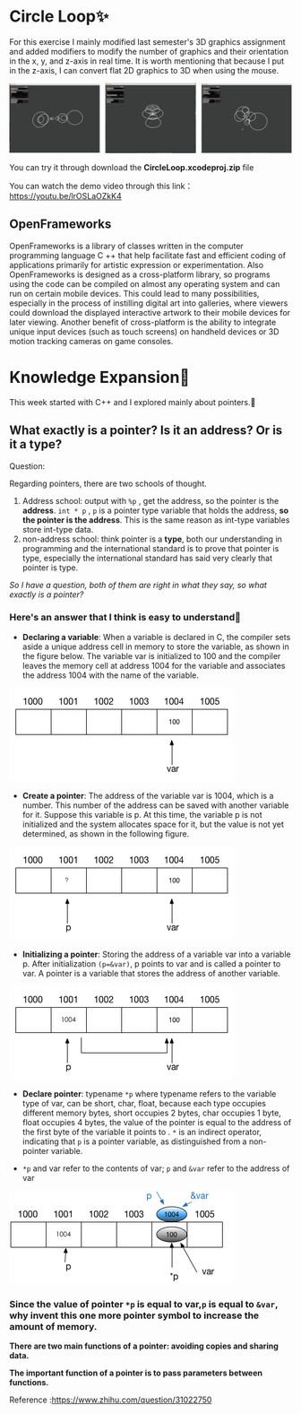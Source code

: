 # Circle Loop✨

For this exercise I mainly modified last semester's 3D graphics assignment and added modifiers to modify the number of graphics and their orientation in the x, y, and z-axis in real time. It is worth mentioning that because I put in the z-axis, I can convert flat 2D graphics to 3D when using the mouse.

![image](https://github.com/YuchenTan777/CCI-S2-Coding-Two/blob/main/Week%202%20Exercise%20-%20Your%20first%20OF%20project/Images/Final%20work/mix.png)  

You can try it through download the **CircleLoop.xcodeproj.zip** file

You can watch the demo video through this link：https://youtu.be/lrOSLaOZkK4

## OpenFrameworks

OpenFrameworks is a library of classes written in the computer programming language C ++ that help facilitate fast and efficient coding of applications primarily for artistic expression or experimentation. Also OpenFrameworks is designed as a cross-platform library, so programs using the code can be compiled on almost any operating system and can run on certain mobile devices. This could lead to many possibilities, especially in the process of instilling digital art into galleries, where viewers could download the displayed interactive artwork to their mobile devices for later viewing. Another benefit of cross-platform is the ability to integrate unique input devices (such as touch screens) on handheld devices or 3D motion tracking cameras on game consoles.

# Knowledge Expansion💫
This week started with C++ and I explored mainly about pointers.🎱

## What exactly is a pointer? Is it an address? Or is it a type?

Question:

Regarding pointers, there are two schools of thought.
1. Address school: output with `%p` , get the address, so the pointer is the **address**. `int * p` , `p` is a pointer type variable that holds the address, **so the pointer is the address**. This is the same reason as int-type variables store int-type data.
2. non-address school: think pointer is a **type**, both our understanding in programming and the international standard is to prove that pointer is type, especially the international standard has said very clearly that pointer is type.

*So I have a question, both of them are right in what they say, so what exactly is a pointer?*

### Here's an answer that I think is easy to understand📝

* **Declaring a variable**: When a variable is declared in C, the compiler sets aside a unique address cell in memory to store the variable, as shown in the figure below. The variable var is initialized to 100 and the compiler leaves the memory cell at address 1004 for the variable and associates the address 1004 with the name of the variable.

![image](https://github.com/YuchenTan777/CCI-S2-Coding-Two/blob/main/Week%202%20Exercise%20-%20Your%20first%20OF%20project/Images/Example%20diagrams/1.png)  

* **Create a pointer**: The address of the variable var is 1004, which is a number. This number of the address can be saved with another variable for it. Suppose this variable is p. At this time, the variable p is not initialized and the system allocates space for it, but the value is not yet determined, as shown in the following figure.

![image](https://github.com/YuchenTan777/CCI-S2-Coding-Two/blob/main/Week%202%20Exercise%20-%20Your%20first%20OF%20project/Images/Example%20diagrams/2.png) 

* **Initializing a pointer**: Storing the address of a variable var into a variable p. After initialization `(p=&var)`, p points to var and is called a pointer to var. A pointer is a variable that stores the address of another variable.

![image](https://github.com/YuchenTan777/CCI-S2-Coding-Two/blob/main/Week%202%20Exercise%20-%20Your%20first%20OF%20project/Images/Example%20diagrams/3.png) 

* **Declare pointer**: typename `*p` where typename refers to the variable type of var, can be short, char, float, because each type occupies different memory bytes, short occupies 2 bytes, char occupies 1 byte, float occupies 4 bytes, the value of the pointer is equal to the address of the first byte of the variable it points to . `*` is an indirect operator, indicating that `p` is a pointer variable, as distinguished from a non-pointer variable.

* `*p` and var refer to the contents of var; `p` and `&var` refer to the address of var

![image](https://github.com/YuchenTan777/CCI-S2-Coding-Two/blob/main/Week%202%20Exercise%20-%20Your%20first%20OF%20project/Images/Example%20diagrams/4.png) 

### Since the value of pointer `*p` is equal to var,`p` is equal to `&var`, why invent this one more pointer symbol to increase the amount of memory.

**There are two main functions of a pointer: avoiding copies and sharing data.**

**The important function of a pointer is to pass parameters between functions.**

Reference :https://www.zhihu.com/question/31022750

